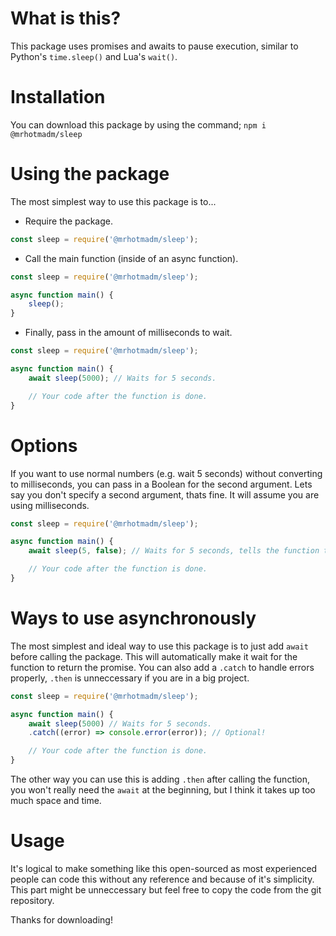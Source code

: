 # What is this?

This package uses promises and awaits to pause execution, similar to Python's `time.sleep()` and Lua's `wait()`.

# Installation

You can download this package by using the command; `npm i @mrhotmadm/sleep`

# Using the package

The most simplest way to use this package is to...

* Require the package.

```js
const sleep = require('@mrhotmadm/sleep');
```

* Call the main function (inside of an async function).

```js
const sleep = require('@mrhotmadm/sleep');

async function main() {
    sleep();
}
```

* Finally, pass in the amount of milliseconds to wait.

```js
const sleep = require('@mrhotmadm/sleep');

async function main() {
    await sleep(5000); // Waits for 5 seconds.

    // Your code after the function is done.
}
```

# Options

If you want to use normal numbers (e.g. wait 5 seconds) without converting to milliseconds, you can pass in a Boolean for the second argument.
Lets say you don't specify a second argument, thats fine. It will assume you are using milliseconds.

```js
const sleep = require('@mrhotmadm/sleep');

async function main() {
    await sleep(5, false); // Waits for 5 seconds, tells the function that the first argument is not in milliseconds, so it converts for you.

    // Your code after the function is done.
}
```

# Ways to use asynchronously

The most simplest and ideal way to use this package is to just add `await` before calling the package. This will automatically make it wait for the function to return the promise.
You can also add a `.catch` to handle errors properly, `.then` is unneccessary if you are in a big project.

```js
const sleep = require('@mrhotmadm/sleep');

async function main() {
    await sleep(5000) // Waits for 5 seconds.
    .catch((error) => console.error(error)); // Optional!

    // Your code after the function is done.
}
```

The other way you can use this is adding `.then` after calling the function, you won't really need the `await` at the beginning, but I think it takes up too much space and time.

# Usage

It's logical to make something like this open-sourced as most experienced people can code this without any reference and because of it's simplicity.
This part might be unneccessary but feel free to copy the code from the git repository.

Thanks for downloading!